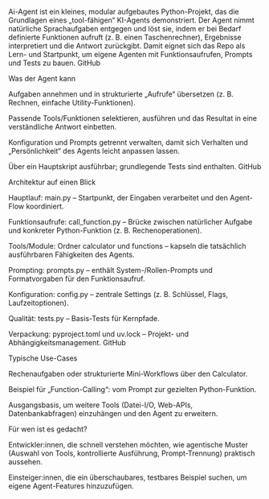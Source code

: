 Ai-Agent ist ein kleines, modular aufgebautes Python-Projekt, das die Grundlagen eines „tool-fähigen“ KI-Agents demonstriert. Der Agent nimmt natürliche Sprachaufgaben entgegen und löst sie, indem er bei Bedarf definierte Funktionen aufruft (z. B. einen Taschenrechner), Ergebnisse interpretiert und die Antwort zurückgibt. Damit eignet sich das Repo als Lern- und Startpunkt, um eigene Agenten mit Funktionsaufrufen, Prompts und Tests zu bauen. 
GitHub

Was der Agent kann

Aufgaben annehmen und in strukturierte „Aufrufe“ übersetzen (z. B. Rechnen, einfache Utility-Funktionen).

Passende Tools/Funktionen selektieren, ausführen und das Resultat in eine verständliche Antwort einbetten.

Konfiguration und Prompts getrennt verwalten, damit sich Verhalten und „Persönlichkeit“ des Agents leicht anpassen lassen.

Über ein Hauptskript ausführbar; grundlegende Tests sind enthalten. 
GitHub

Architektur auf einen Blick

Hauptlauf: main.py – Startpunkt, der Eingaben verarbeitet und den Agent-Flow koordiniert.

Funktionsaufrufe: call_function.py – Brücke zwischen natürlicher Aufgabe und konkreter Python-Funktion (z. B. Rechenoperationen).

Tools/Module: Ordner calculator und functions – kapseln die tatsächlich ausführbaren Fähigkeiten des Agents.

Prompting: prompts.py – enthält System-/Rollen-Prompts und Formatvorgaben für den Funktionsaufruf.

Konfiguration: config.py – zentrale Settings (z. B. Schlüssel, Flags, Laufzeitoptionen).

Qualität: tests.py – Basis-Tests für Kernpfade.

Verpackung: pyproject.toml und uv.lock – Projekt- und Abhängigkeitsmanagement. 
GitHub

Typische Use-Cases

Rechenaufgaben oder strukturierte Mini-Workflows über den Calculator.

Beispiel für „Function-Calling“: vom Prompt zur gezielten Python-Funktion.

Ausgangsbasis, um weitere Tools (Datei-I/O, Web-APIs, Datenbankabfragen) einzuhängen und den Agent zu erweitern.

Für wen ist es gedacht?

Entwickler:innen, die schnell verstehen möchten, wie agentische Muster (Auswahl von Tools, kontrollierte Ausführung, Prompt-Trennung) praktisch aussehen.

Einsteiger:innen, die ein überschaubares, testbares Beispiel suchen, um eigene Agent-Features hinzuzufügen.
